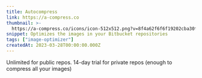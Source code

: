 ```yaml
---
title: Autocompress
link: https://a-compress.co
thumbnail: >-
  https://a-compress.co/icons/icon-512x512.png?v=8f4a62f6f6f19202cba30f0d75bf66bc
snippet: Optimizes the images in your Bitbucket repositories
tags: ["image-optimizer"]
createdAt: 2023-03-28T00:00:00.000Z
---
```

Unlimited for public repos.
14-day trial for private repos
(enough to compress all your images)